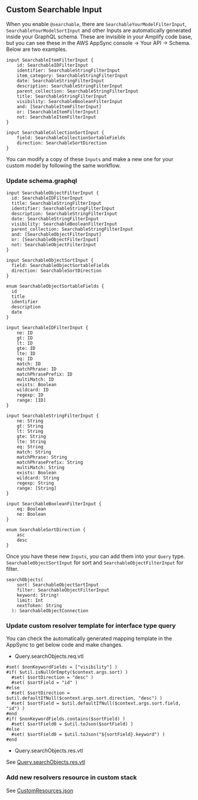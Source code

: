 ## Custom Searchable Input
When you enable `@searchable`, there are `SearchableYourModelFilterInput`, `SearchableYourModelSortInput` and other Inputs are automatically generated inside your GraphQL schema. These are invisible in your Amplify code base, but you can see these in the AWS AppSync console -> Your API -> Schema. Below are two examples.

```
input SearchableItemFilterInput {
	id: SearchableIDFilterInput
	identifier: SearchableStringFilterInput
	item_category: SearchableStringFilterInput
	date: SearchableStringFilterInput
	description: SearchableStringFilterInput
	parent_collection: SearchableStringFilterInput
	title: SearchableStringFilterInput
	visibility: SearchableBooleanFilterInput
	and: [SearchableItemFilterInput]
	or: [SearchableItemFilterInput]
	not: SearchableItemFilterInput
}
```

```
input SearchableCollectionSortInput {
	field: SearchableCollectionSortableFields
	direction: SearchableSortDirection
}
```

You can modify a copy of these `Inputs` and make a new one for your custom model by following the same workflow.

### Update schema.graphql

```
input SearchableObjectFilterInput {
  id: SearchableIDFilterInput
  title: SearchableStringFilterInput
  identifier: SearchableStringFilterInput
  description: SearchableStringFilterInput
  date: SearchableStringFilterInput
  visibility: SearchableBooleanFilterInput
  parent_collection: SearchableStringFilterInput
  and: [SearchableObjectFilterInput]
  or: [SearchableObjectFilterInput]
  not: SearchableObjectFilterInput
}

input SearchableObjectSortInput {
  field: SearchableObjectSortableFields
  direction: SearchableSortDirection
}

enum SearchableObjectSortableFields {
  id
  title
  identifier
  description
  date
}

input SearchableIDFilterInput {
	ne: ID
	gt: ID
	lt: ID
	gte: ID
	lte: ID
	eq: ID
	match: ID
	matchPhrase: ID
	matchPhrasePrefix: ID
	multiMatch: ID
	exists: Boolean
	wildcard: ID
	regexp: ID
	range: [ID]
}

input SearchableStringFilterInput {
	ne: String
	gt: String
	lt: String
	gte: String
	lte: String
	eq: String
	match: String
	matchPhrase: String
	matchPhrasePrefix: String
	multiMatch: String
	exists: Boolean
	wildcard: String
	regexp: String
	range: [String]
}

input SearchableBooleanFilterInput {
	eq: Boolean
	ne: Boolean
}

enum SearchableSortDirection {
	asc
	desc
}

```

Once you have these new `Inputs`, you can add them into your `Query` type. `SearchableObjectSortInput` for sort and `SearchableObjectFilterInput` for filter.

```
searchObjects(
    sort: SearchableObjectSortInput
    filter: SearchableObjectFilterInput
    keyword: String!
    limit: Int
    nextToken: String
  ): SearchableObjectConnection
```

### Update custom resolver template for interface type query

You can check the automatically generated mapping template in the AppSync to get below code and make changes. 

* Query.searchObjects.req.vtl

```
#set( $nonKeywordFields = ["visibility"] )
#if( $util.isNullOrEmpty($context.args.sort) )
  #set( $sortDirection = "desc" )
  #set( $sortField = "id" )
#else
  #set( $sortDirection = $util.defaultIfNull($context.args.sort.direction, "desc") )
  #set( $sortField = $util.defaultIfNull($context.args.sort.field, "id") )
#end
#if( $nonKeywordFields.contains($sortField) )
  #set( $sortField0 = $util.toJson($sortField) )
#else
  #set( $sortField0 = $util.toJson("${sortField}.keyword") )
#end
```

* Query.searchObjects.res.vtl

See [Query.searchObjects.res.vtl](https://github.com/yinlinchen/amplify-appsync-graphql/blob/master/amplify/backend/api/amplifyappsync/resolvers/Query.searchObjects.res.vtl)

### Add new resolvers resource in custom stack

See [CustomResources.json](https://github.com/yinlinchen/amplify-appsync-graphql/blob/master/amplify/backend/api/amplifyappsync/stacks/CustomResources.json#L141)
